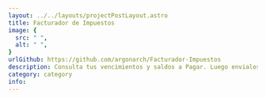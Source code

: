 ```yaml
---
layout: ../../layouts/projectPostLayout.astro
title: Facturador de Impuestos
image: {
  src: " ",
  alt: " ",
}
urlGithub: https://github.com/argonarch/Facturador-Impuestos
description: Consulta tus vencimientos y saldos a Pagar. Luego envialos a telegram 
category: category
info:
---
```

